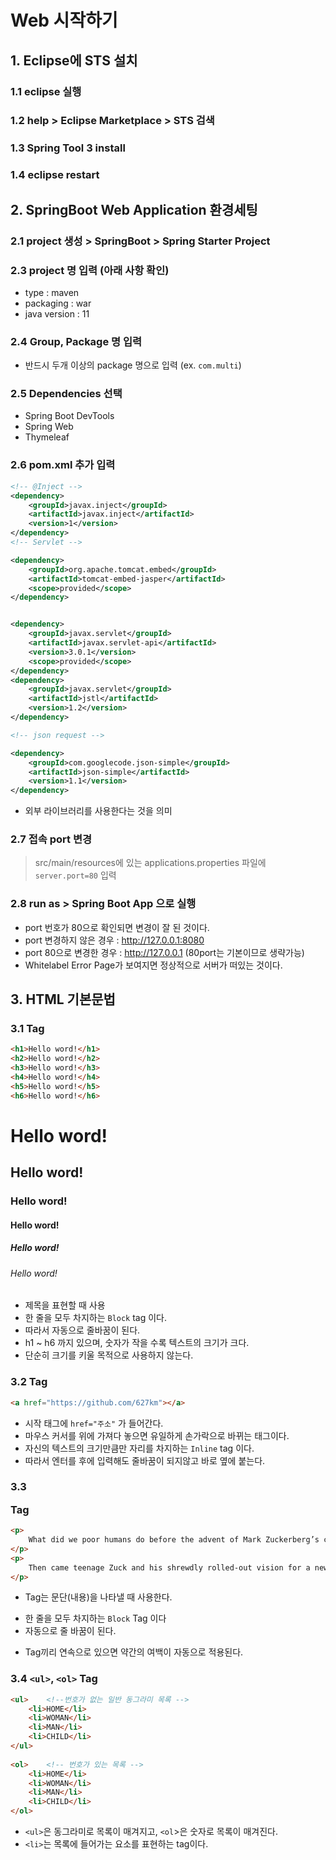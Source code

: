 # Web 시작하기
## 1. Eclipse에 STS 설치
### 1.1 eclipse 실행
### 1.2 help > Eclipse Marketplace > STS 검색
### 1.3 Spring Tool 3 install
### 1.4 eclipse restart
## 2. SpringBoot Web Application 환경세팅
### 2.1 project 생성 > SpringBoot > Spring Starter Project
### 2.3 project 명 입력 (아래 사항 확인)
- type : maven  
- packaging : war  
- java version : 11  
### 2.4 Group, Package 명 입력
- 반드시 두개 이상의 package 명으로 입력 (ex. `com.multi`)
### 2.5 Dependencies 선택
- Spring Boot DevTools  
- Spring Web  
- Thymeleaf
### 2.6 pom.xml 추가 입력
```xml
<!-- @Inject -->
<dependency>
    <groupId>javax.inject</groupId>
    <artifactId>javax.inject</artifactId>
    <version>1</version>
</dependency>
<!-- Servlet -->

<dependency>
    <groupId>org.apache.tomcat.embed</groupId>
    <artifactId>tomcat-embed-jasper</artifactId>
    <scope>provided</scope>
</dependency>


<dependency>
    <groupId>javax.servlet</groupId>
    <artifactId>javax.servlet-api</artifactId>
    <version>3.0.1</version>
    <scope>provided</scope>
</dependency>
<dependency>
    <groupId>javax.servlet</groupId>
    <artifactId>jstl</artifactId>
    <version>1.2</version>
</dependency>

<!-- json request -->   

<dependency>
    <groupId>com.googlecode.json-simple</groupId>
    <artifactId>json-simple</artifactId>
    <version>1.1</version>
</dependency>
```
- 외부 라이브러리를 사용한다는 것을 의미
### 2.7 접속 port 변경
>src/main/resources에 있는 applications.properties 파일에 `server.port=80` 입력
### 2.8 run as > Spring Boot App 으로 실행
- port 번호가 80으로 확인되면 변경이 잘 된 것이다.    
- port 변경하지 않은 경우 : http://127.0.0.1:8080   
- port 80으로 변경한 경우 : http://127.0.0.1  (80port는 기본이므로 생략가능)
- Whitelabel Error Page가 보여지면 정상적으로 서버가 떠있는 것이다. 
## 3. HTML 기본문법
### 3.1 <h> Tag 
```html
<h1>Hello word!</h1>
<h2>Hello word!</h2>
<h3>Hello word!</h3>
<h4>Hello word!</h4>
<h5>Hello word!</h5>
<h6>Hello word!</h6>
```
# Hello word! 
## Hello word!
### Hello word!
#### Hello word!
##### Hello word!
###### Hello word!
- 제목을 표현할 때 사용
- 한 줄을 모두 차지하는 `Block` tag 이다.
- 따라서 자동으로 줄바꿈이 된다. 
- h1 ~ h6 까지 있으며, 숫자가 작을 수록 텍스트의 크기가 크다.
- 단순히 크기를 키울 목적으로 사용하지 않는다.
### 3.2 <a> Tag
```html
<a href="https://github.com/627km"></a>
```
- 시작 태그에 `href="주소"` 가 들어간다.
- 마우스 커서를 위에 가져다 놓으면 유일하게 손가락으로 바뀌는 태그이다.
- 자신의 텍스트의 크기만큼만 자리를 차지하는 `Inline` tag 이다.
- 따라서 엔터를 후에 입력해도 줄바꿈이 되지않고 바로 옆에 붙는다. 
### 3.3 <p> Tag
```html
<p> 
    What did we poor humans do before the advent of Mark Zuckerberg’s collegiate brainstorm? Let’s see, we smiled when we “liked” something, we dialed the phone to “update” friends and “tagging” was a kids’ game. Then came teenage Zuck and his shrewdly rolled-out vision for a new kind of digital club where you played bouncer, all with a Machiavellian backstory that eventually merited its own Oscar-winning movie, The Social Network. Facebook haters crowed after its hyped IPO last May quickly went sour, but the company has bounced back with a fiscal vengeance. What did we poor humans do before the advent of Mark Zuckerberg’s collegiate brainstorm? Let’s see, we smiled when we “liked” something, we dialed the phone to “update” friends and “tagging” was a kids’ game.
</p> 
<p>
    Then came teenage Zuck and his shrewdly rolled-out vision for a new kind of digital club where you played bouncer, all with a Machiavellian backstory that eventually merited its own Oscar-winning movie, The Social Network. Facebook haters crowed after its hyped IPO last May quickly went sour, but the company has bounced back with a fiscal vengeance.
</p>
```
- <p> Tag는 문단(내용)을 나타낼 때 사용한다.
- 한 줄을 모두 차지하는 `Block` Tag 이다
- 자동으로 줄 바꿈이 된다. 
- <p> Tag끼리 연속으로 있으면 약간의 여백이 자동으로 적용된다. 
### 3.4 `<ul>`, `<ol>` Tag
```html
<ul>    <!--번호가 없는 일반 동그라미 목록 -->
	<li>HOME</li>
	<li>WOMAN</li>
	<li>MAN</li>
	<li>CHILD</li>
</ul>   
	
<ol>    <!-- 번호가 있는 목록 -->
	<li>HOME</li>	
	<li>WOMAN</li>
	<li>MAN</li>
	<li>CHILD</li>
</ol>
```
- `<ul>`은 동그라미로 목록이 매겨지고, `<ol`>은 숫자로 목록이 매겨진다.
- `<li>`는 목록에 들어가는 요소를 표현하는 tag이다. 